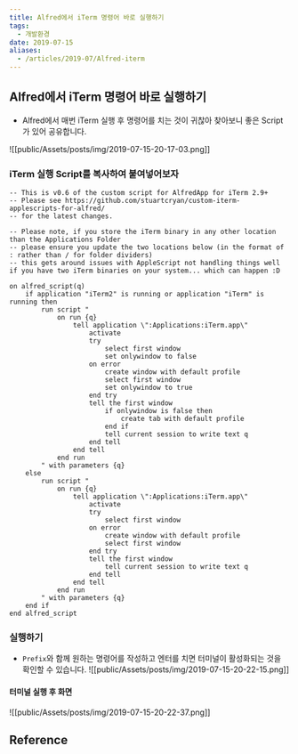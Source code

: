 ```yaml
---
title: Alfred에서 iTerm 명령어 바로 실행하기
tags:
  - 개발환경
date: 2019-07-15
aliases: 
  - /articles/2019-07/Alfred-iterm
---
```


## Alfred에서 iTerm 명령어 바로 실행하기
- Alfred에서 매번 iTerm 실행 후 명령어를 치는 것이 귀찮아 찾아보니 좋은 Script가 있어 공유합니다.

![[public/Assets/posts/img/2019-07-15-20-17-03.png]]


### iTerm 실행 Script를 복사하여 붙여넣어보자
```
-- This is v0.6 of the custom script for AlfredApp for iTerm 2.9+
-- Please see https://github.com/stuartcryan/custom-iterm-applescripts-for-alfred/
-- for the latest changes.

-- Please note, if you store the iTerm binary in any other location than the Applications Folder
-- please ensure you update the two locations below (in the format of : rather than / for folder dividers)
-- this gets around issues with AppleScript not handling things well if you have two iTerm binaries on your system... which can happen :D

on alfred_script(q)
	if application "iTerm2" is running or application "iTerm" is running then
		run script "
			on run {q}
				tell application \":Applications:iTerm.app\"
					activate
					try
						select first window
						set onlywindow to false
					on error
						create window with default profile
						select first window
						set onlywindow to true
					end try
					tell the first window
						if onlywindow is false then
							create tab with default profile
						end if
						tell current session to write text q
					end tell
				end tell
			end run
		" with parameters {q}
	else
		run script "
			on run {q}
				tell application \":Applications:iTerm.app\"
					activate
					try
						select first window
					on error
						create window with default profile
						select first window
					end try
					tell the first window
						tell current session to write text q
					end tell
				end tell
			end run
		" with parameters {q}
	end if
end alfred_script
```

### 실행하기
- `Prefix`와 함께 원하는 명령어를 작성하고 엔터를 치면 터미널이 활성화되는 것을 확인할 수 있습니다.
![[public/Assets/posts/img/2019-07-15-20-22-15.png]]

#### 터미널 실행 후 화면
![[public/Assets/posts/img/2019-07-15-20-22-37.png]]

## Reference
